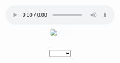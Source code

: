 <!DOCTYPE html>
<html lang="en">
<head>
    <meta charset="UTF-8">
    <meta name="viewport" content="width=device-width, initial-scale=1.0">
    <title>❤N❤</title>
    <link rel="stylesheet" href="styles.css">
</head>

<audio controls src="dontstayaway.mp3"></audio>
<body align="center" >

<div class="image-container">
    <img id="qualityImage"  alt="Địa C" style="color: aliceblue;">
</div>
<h1></h1>
<select id="qualitySelect" onchange="changeImage()">
    <option></option>       
    <option value="144p">144p</option>
    <option value="240p">240p</option>
    <option value="480p">480p</option>
    <option value="720p">720p</option>
    <option value="1080p">1080p</option>
    
</div>

<script src="script.js"></script>

</body>
</html>
body {
    background-color: black;
    
}

.container {
    text-align: center;
    background: #1e1e1e; /* Nền container màu xám tối */
    padding: 20px;
    border-radius: 8px;
    box-shadow: 0 0 10px rgba(0, 0, 0, 0.5);
}

h1 {
    color: #fff; /* Chữ màu trắng */
    margin-bottom: 20px;
}

select {
    padding: 10px;
    font-size: 16px;
    margin-bottom: 20px;
    background-color: #333; /* Nền select màu xám đậm */
    color: #fff; /* Chữ màu trắng */
    border: 1px solid #444; /* Viền select màu xám nhạt */
    border-radius: 4px;
}

.image-container {
    margin-top: 20px;
}

img {
    max-width: 100%;
    height: auto;
    border: 1px solid #444; /* Viền ảnh màu xám nhạt */
    border-radius: 4px;}
 function changeImage() {
    const qualitySelect = document.getElementById('qualitySelect');
    const qualityImage = document.getElementById('qualityImage');
    const selectedQuality = qualitySelect.value;

    // Mapping between quality and image file name
    const qualityImageMap = {
        '144p': 'images/144p (1).png',
        '240p': 'images/240p.png',
        '480p': 'images/480p.png',
        '720p': 'images/720p.png',
        '1080p': 'images/1080p.png'
    };

    // Change image source based on selected quality
    qualityImage.src = qualityImageMap[selectedQuality];
}
